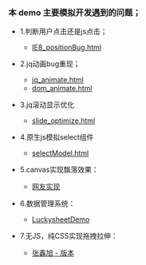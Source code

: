 ### 本 demo 主要模拟开发遇到的问题；
* 1.判断用户点击还是js点击；
    * [IE8_positionBug.html](https://github.com/wteam-xq/testDemo/blob/master/challenge_case/IE8_positionBug.html)

* 2.jq动画bug重现；
    * [jq_animate.html](https://github.com/wteam-xq/testDemo/blob/master/challenge_case/jq_animate.html)
    * [dom_animate.html](https://github.com/wteam-xq/testDemo/blob/master/challenge_case/dom_animate.html)

* 3.jq滚动显示优化
    * [slide_optimize.html](https://github.com/wteam-xq/testDemo/blob/master/challenge_case/slide_optimize.html)

* 4.原生js模拟select组件
    * [selectModel.html](https://github.com/wteam-xq/testDemo/blob/master/challenge_case/selectModel.html)

* 5.canvas实现飘落效果：
    * [网友实现](https://github.com/wteam-xq/testDemo/blob/master/challenge_case/canvas_falling.html)

* 6.数据管理系统：
    * [LuckysheetDemo](https://github.com/wteam-xq/testDemo/blob/master/challenge_case/DMS/Luckysheet/demo.html)

* 7.无JS，纯CSS实现拖拽拉伸：
    * [张鑫旭 - 版本](https://github.com/wteam-xq/testDemo/blob/master/challenge_case/resize_demo.html)
